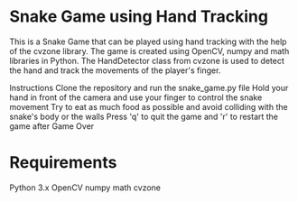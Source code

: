 # Snake Game using Hand Tracking
This is a Snake Game that can be played using hand tracking with the help of the cvzone library. The game is created using OpenCV, numpy and math libraries in Python. The HandDetector class from cvzone is used to detect the hand and track the movements of the player's finger.

Instructions
Clone the repository and run the snake_game.py file
Hold your hand in front of the camera and use your finger to control the snake movement
Try to eat as much food as possible and avoid colliding with the snake's body or the walls
Press 'q' to quit the game and 'r' to restart the game after Game Over

# Requirements
Python 3.x
OpenCV
numpy
math
cvzone
